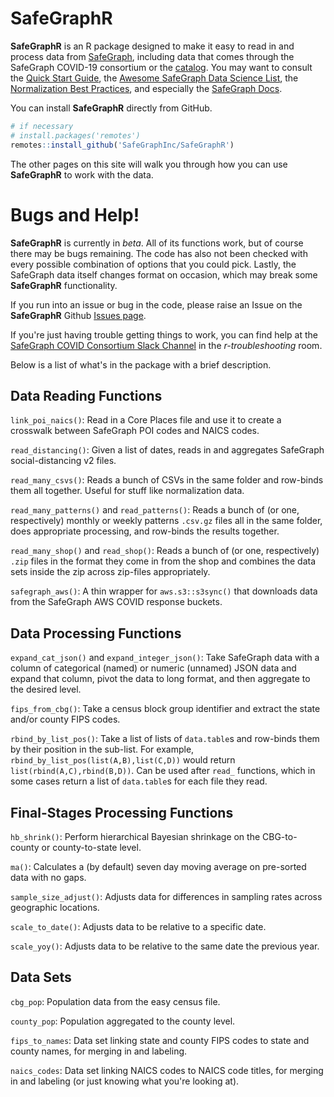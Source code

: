# SafeGraphR

**SafeGraphR** is an R package designed to make it easy to read in and process data from [SafeGraph](safegraph.com), including data that comes through the SafeGraph COVID-19 consortium or the [catalog](catalog.safegraph.io). You may want to consult the [Quick Start Guide](https://docs.google.com/document/d/1Xx-nzOX1qF3WfOpg4D8aemwFrrAkQaJuT0-1-CbgxQs/edit), the [Awesome SafeGraph Data Science List](https://github.com/SafeGraphInc/awesome-safegraph-datascience), the [Normalization Best Practices](https://colab.research.google.com/drive/16BELpcum4TKoH-5wg8Xym_CGgIGgpu1I?usp=sharing), and especially the [SafeGraph Docs](docs.safegraph.com/).

You can install **SafeGraphR** directly from GitHub.

```r
# if necessary
# install.packages('remotes')
remotes::install_github('SafeGraphInc/SafeGraphR')
```

The other pages on this site will walk you through how you can use **SafeGraphR** to work with the data.


# Bugs and Help!

**SafeGraphR** is currently in *beta*. All of its functions work, but of course there may be bugs remaining. The code has also not been checked with every possible combination of options that you could pick. Lastly, the SafeGraph data itself changes format on occasion, which may break some **SafeGraphR** functionality.

If you run into an issue or bug in the code, please raise an Issue on the **SafeGraphR** Github [Issues page](https://github.com/SafeGraphInc/SafeGraphR/issues).

If you're just having trouble getting things to work, you can find help at the [SafeGraph COVID Consortium Slack Channel](safegraphcovid19.slack.com/) in the *r-troubleshooting* room.

Below is a list of what's in the package with a brief description.

## Data Reading Functions

`link_poi_naics()`: Read in a Core Places file and use it to create a crosswalk between SafeGraph POI codes and NAICS codes.

`read_distancing()`: Given a list of dates, reads in and aggregates SafeGraph social-distancing v2 files.

`read_many_csvs()`: Reads a bunch of CSVs in the same folder and row-binds them all together. Useful for stuff like normalization data.

`read_many_patterns()` and `read_patterns()`: Reads a bunch of (or one, respectively) monthly or weekly patterns `.csv.gz` files all in the same folder, does appropriate processing, and row-binds the results together.

`read_many_shop()` and `read_shop()`: Reads a bunch of (or one, respectively) `.zip` files in the format they come in from the shop and combines the data sets inside the zip across zip-files appropriately.

`safegraph_aws()`: A thin wrapper for `aws.s3::s3sync()` that downloads data from the SafeGraph AWS COVID response buckets.


## Data Processing Functions

`expand_cat_json()` and `expand_integer_json()`: Take SafeGraph data with a column of categorical (named) or numeric (unnamed) JSON data and expand that column, pivot the data to long format, and then aggregate to the desired level.

`fips_from_cbg()`: Take a census block group identifier and extract the state and/or county FIPS codes.

`rbind_by_list_pos()`: Take a list of lists of `data.table`s and row-binds them by their position in the sub-list. For example, `rbind_by_list_pos(list(A,B),list(C,D))` would return `list(rbind(A,C),rbind(B,D))`. Can be used after `read_` functions, which in some cases return a list of `data.table`s for each file they read.

## Final-Stages Processing Functions

`hb_shrink()`: Perform hierarchical Bayesian shrinkage on the CBG-to-county or county-to-state level.

`ma()`: Calculates a (by default) seven day moving average on pre-sorted data with no gaps.

`sample_size_adjust()`: Adjusts data for differences in sampling rates across geographic locations.

`scale_to_date()`: Adjusts data to be relative to a specific date.

`scale_yoy()`: Adjusts data to be relative to the same date the previous year.

## Data Sets

`cbg_pop`: Population data from the easy census file.

`county_pop`: Population aggregated to the county level.

`fips_to_names`: Data set linking state and county FIPS codes to state and county names, for merging in and labeling.

`naics_codes`: Data set linking NAICS codes to NAICS code titles, for merging in and labeling (or just knowing what you're looking at).
